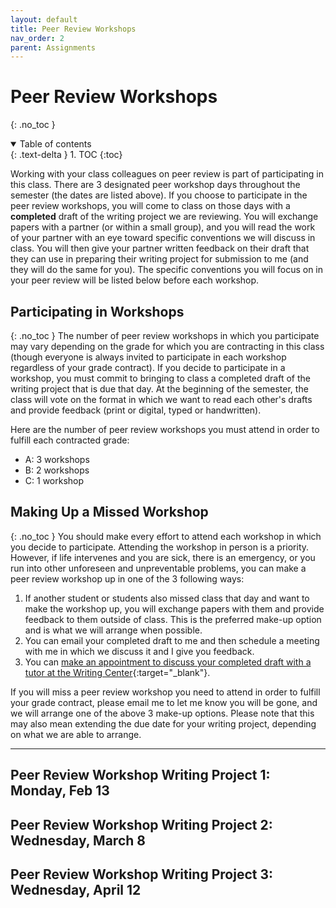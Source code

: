 ```yaml
---
layout: default
title: Peer Review Workshops
nav_order: 2
parent: Assignments
---
```

# Peer Review Workshops
{: .no_toc }
<details open markdown="block">
  <summary>
    Table of contents
  </summary>
  {: .text-delta }
1. TOC
{:toc}
</details>

Working with your class colleagues on peer review is part of participating in this class. There are 3 designated peer workshop days throughout the semester (the dates are listed above). If you choose to participate in the peer review workshops, you will come to class on those days with a **completed** draft of the writing project we are reviewing. You will exchange papers with a partner (or within a small group), and you will read the work of your partner with an eye toward specific conventions we will discuss in class. You will then give your partner written feedback on their draft that they can use in preparing their writing project for submission to me (and they will do the same for you). The specific conventions you will focus on in your peer review will be listed below before each workshop.

## Participating in Workshops
{: .no_toc }
The number of peer review workshops in which you participate may vary depending on the grade for which you are contracting in this class (though everyone is always invited to participate in each workshop regardless of your grade contract). If you decide to participate in a workshop, you must commit to bringing to class a completed draft of the writing project that is due that day. At the beginning of the semester, the class will vote on the format in which we want to read each other's drafts and provide feedback (print or digital, typed or handwritten).

Here are the number of peer review workshops you must attend in order to fulfill each contracted grade:
* A: 3 workshops
* B: 2 workshops
* C: 1 workshop

## Making Up a Missed Workshop
{: .no_toc }
You should make every effort to attend each workshop in which you decide to participate. Attending the workshop in person is a priority. However, if life intervenes and you are sick, there is an emergency, or you run into other unforeseen and unpreventable problems, you can make a peer review workshop up in one of the 3 following ways:
1. If another student or students also missed class that day and want to make the workshop up, you will exchange papers with them and provide feedback to them outside of class. This is the preferred make-up option and is what we will arrange when possible.
2. You can email your completed draft to me and then schedule a meeting with me in which we discuss it and I give you feedback.
3. You can [make an appointment to discuss your completed draft with a tutor at the Writing Center](https://writingstudies.as.miami.edu/writing-center/index.html){:target="_blank"}.

If you will miss a peer review workshop you need to attend in order to fulfill your grade contract, please email me to let me know you will be gone, and we will arrange one of the above 3 make-up options. Please note that this may also mean extending the due date for your writing project, depending on what we are able to arrange.

---
## Peer Review Workshop Writing Project 1: Monday, Feb 13

## Peer Review Workshop Writing Project 2: Wednesday, March 8

## Peer Review Workshop Writing Project 3: Wednesday, April 12
